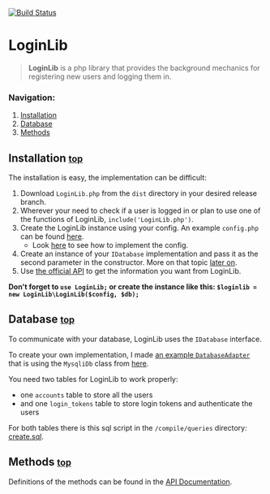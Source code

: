 [![Build Status](https://travis-ci.org/MCMainiac/LoginLib.svg?branch=master)](https://travis-ci.org/MCMainiac/LoginLib)

# LoginLib

> **LoginLib** is a php library that provides the background mechanics for registering new users and logging them in.

### Navigation:
1. [Installation](#installation)
2. [Database](#database)
3. [Methods](#methods)

## Installation <small>[top](#loginlib)</small>

The installation is easy, the implementation can be difficult:

1.  Download `LoginLib.php` from the `dist` directory in your desired release branch.
2.  Wherever your need to check if a user is logged in or plan to use one of the functions of LoginLib, `include('LoginLib.php')`.
3.  Create the LoginLib instance using your config. An example `config.php` can be found [here](https://github.com/MCMainiac/LoginLib/blob/master/test/config.php).
	* Look [here](https://github.com/MCMainiac/LoginLib/blob/master/test/load.php) to see how to implement the config.
4. Create an instance of your `IDatabase` implementation and pass it as the second parameter in the constructor. More on that topic [later on](#database).
5. Use [the official API](https://mcmainiac.github.io/LoginLib/namespaces/LoginLib.html) to get the information you want from LoginLib.

**Don't forget to `use LoginLib;` or create the instance like this: `$loginlib = new LoginLib\LoginLib($config, $db);`**

## Database <small>[top](#loginlib)</small>

To communicate with your database, LoginLib uses the `IDatabase` interface.

To create your own implementation, I made [an example `DatabaseAdapter`](https://github.com/MCMainiac/LoginLib/blob/master/compile/tests/DatabaseAdapter.php) that is using the `MysqliDb` class from [here](https://github.com/joshcam/PHP-MySQLi-Database-Class).

You need two tables for LoginLib to work properly:
- one `accounts` table to store all the users
- and one `login_tokens` table to store login tokens and authenticate the users

For both tables there is this sql script in the `/compile/queries` directory: [create.sql](https://github.com/MCMainiac/LoginLib/blob/develop/compile/queries/create.sql).

## Methods <small>[top](#loginlib)</small>

Definitions of the methods can be found in the [API Documentation](https://mcmainiac.github.io/LoginLib/classes/LoginLib.LoginLib.html).
